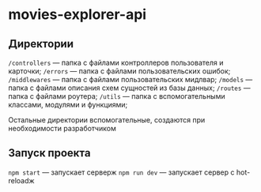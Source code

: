# movies-explorer-api

## Директории

`/controllers` — папка с файлами контроллеров пользователя и карточки;
`/errors` — папка с файлами пользовательских ошибок;
`/middlewares` — папка с файлами пользовательских мидлвар;
`/models` — папка с файлами описания схем сущностей из базы данных;
`/routes` — папка с файлами роутера;
`/utils` — папка с вспомогательными классами, модулями и функциями;
  
Остальные директории вспомогательные, создаются при необходимости разработчиком

## Запуск проекта

`npm start` — запускает серверж
`npm run dev` — запускает сервер с hot-reloadж
